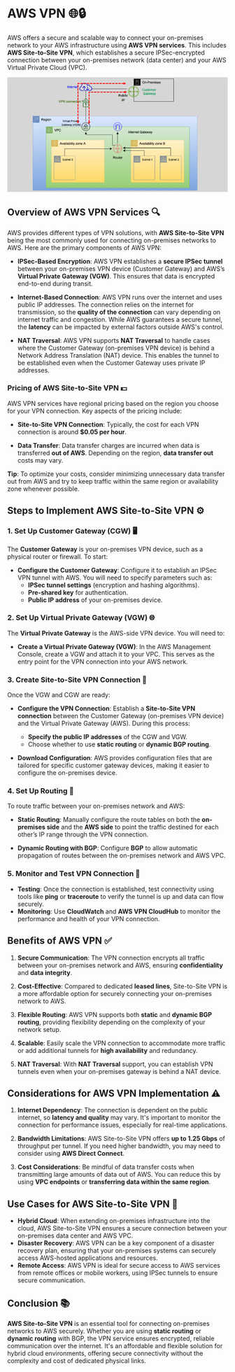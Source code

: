 # **AWS VPN** 🌐🔒

AWS offers a secure and scalable way to connect your on-premises network to your AWS infrastructure using **AWS VPN services**. This includes **AWS Site-to-Site VPN**, which establishes a secure IPSec-encrypted connection between your on-premises network (data center) and your AWS Virtual Private Cloud (VPC).

![alt text](images/aws-vpn.png)

## **Overview of AWS VPN Services** 🔍

AWS provides different types of VPN solutions, with **AWS Site-to-Site VPN** being the most commonly used for connecting on-premises networks to AWS. Here are the primary components of AWS VPN:

- **IPSec-Based Encryption**: AWS VPN establishes a **secure IPSec tunnel** between your on-premises VPN device (Customer Gateway) and AWS’s **Virtual Private Gateway (VGW)**. This ensures that data is encrypted end-to-end during transit.

- **Internet-Based Connection**: AWS VPN runs over the internet and uses public IP addresses. The connection relies on the internet for transmission, so the **quality of the connection** can vary depending on internet traffic and congestion. While AWS guarantees a secure tunnel, the **latency** can be impacted by external factors outside AWS's control.

- **NAT Traversal**: AWS VPN supports **NAT Traversal** to handle cases where the Customer Gateway (on-premises VPN device) is behind a Network Address Translation (NAT) device. This enables the tunnel to be established even when the Customer Gateway uses private IP addresses.

### **Pricing of AWS Site-to-Site VPN** 💵

AWS VPN services have regional pricing based on the region you choose for your VPN connection. Key aspects of the pricing include:

- **Site-to-Site VPN Connection**: Typically, the cost for each VPN connection is around **\$0.05 per hour**.

- **Data Transfer**: Data transfer charges are incurred when data is transferred **out of AWS**. Depending on the region, **data transfer out** costs may vary.

**Tip**: To optimize your costs, consider minimizing unnecessary data transfer out from AWS and try to keep traffic within the same region or availability zone whenever possible.

## **Steps to Implement AWS Site-to-Site VPN** ⚙️

### **1. Set Up Customer Gateway (CGW)** 🖥️

The **Customer Gateway** is your on-premises VPN device, such as a physical router or firewall. To start:

- **Configure the Customer Gateway**: Configure it to establish an IPSec VPN tunnel with AWS. You will need to specify parameters such as:
  - **IPSec tunnel settings** (encryption and hashing algorithms).
  - **Pre-shared key** for authentication.
  - **Public IP address** of your on-premises device.

### **2. Set Up Virtual Private Gateway (VGW)** 🌐

The **Virtual Private Gateway** is the AWS-side VPN device. You will need to:

- **Create a Virtual Private Gateway (VGW)**: In the AWS Management Console, create a VGW and attach it to your VPC. This serves as the entry point for the VPN connection into your AWS network.

### **3. Create Site-to-Site VPN Connection** 🔗

Once the VGW and CGW are ready:

- **Configure the VPN Connection**: Establish a **Site-to-Site VPN connection** between the Customer Gateway (on-premises VPN device) and the Virtual Private Gateway (AWS). During this process:

  - **Specify the public IP addresses** of the CGW and VGW.
  - Choose whether to use **static routing** or **dynamic BGP routing**.

- **Download Configuration**: AWS provides configuration files that are tailored for specific customer gateway devices, making it easier to configure the on-premises device.

### **4. Set Up Routing** 📡

To route traffic between your on-premises network and AWS:

- **Static Routing**: Manually configure the route tables on both the **on-premises side** and the **AWS side** to point the traffic destined for each other’s IP range through the VPN connection.

- **Dynamic Routing with BGP**: Configure **BGP** to allow automatic propagation of routes between the on-premises network and AWS VPC.

### **5. Monitor and Test VPN Connection** 🧪

- **Testing**: Once the connection is established, test connectivity using tools like **ping** or **traceroute** to verify the tunnel is up and data can flow securely.
- **Monitoring**: Use **CloudWatch** and **AWS VPN CloudHub** to monitor the performance and health of your VPN connection.

## **Benefits of AWS VPN** ✅

1. **Secure Communication**: The VPN connection encrypts all traffic between your on-premises network and AWS, ensuring **confidentiality** and **data integrity**.

2. **Cost-Effective**: Compared to dedicated **leased lines**, Site-to-Site VPN is a more affordable option for securely connecting your on-premises network to AWS.

3. **Flexible Routing**: AWS VPN supports both **static** and **dynamic BGP routing**, providing flexibility depending on the complexity of your network setup.

4. **Scalable**: Easily scale the VPN connection to accommodate more traffic or add additional tunnels for **high availability** and redundancy.

5. **NAT Traversal**: With **NAT Traversal** support, you can establish VPN tunnels even when your on-premises gateway is behind a NAT device.

## **Considerations for AWS VPN Implementation** ⚠️

1. **Internet Dependency**: The connection is dependent on the public internet, so **latency and quality** may vary. It's important to monitor the connection for performance issues, especially for real-time applications.

2. **Bandwidth Limitations**: AWS Site-to-Site VPN offers **up to 1.25 Gbps** of throughput per tunnel. If you need higher bandwidth, you may need to consider using **AWS Direct Connect**.

3. **Cost Considerations**: Be mindful of data transfer costs when transmitting large amounts of data out of AWS. You can reduce this by using **VPC endpoints** or **transferring data within the same region**.

## **Use Cases for AWS Site-to-Site VPN** 🎯

- **Hybrid Cloud**: When extending on-premises infrastructure into the cloud, AWS Site-to-Site VPN ensures a secure connection between your on-premises data center and AWS VPC.
- **Disaster Recovery**: AWS VPN can be a key component of a disaster recovery plan, ensuring that your on-premises systems can securely access AWS-hosted applications and resources.
- **Remote Access**: AWS VPN is ideal for secure access to AWS services from remote offices or mobile workers, using IPSec tunnels to ensure secure communication.

## **Conclusion** 📚

**AWS Site-to-Site VPN** is an essential tool for connecting on-premises networks to AWS securely. Whether you are using **static routing** or **dynamic routing** with BGP, the VPN service ensures encrypted, reliable communication over the internet. It's an affordable and flexible solution for hybrid cloud environments, offering secure connectivity without the complexity and cost of dedicated physical links.
